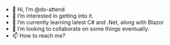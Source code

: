 - 👋 Hi, I’m @do-attend
- 👀 I’m interested in getting into it.
- 🌱 I’m currently learning latest C# and .Net, along with Blazor
- 💞️ I’m looking to collaborate on some things eventually.
- 📫 How to reach me?

<!---
do-attend/do-attend is a ✨ special ✨ repository because its `README.md` (this file) appears on your GitHub profile.
You can click the Preview link to take a look at your changes.
--->
